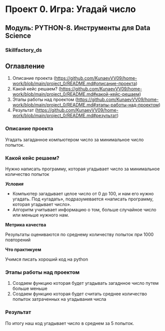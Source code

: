 # Проект 0. Игра: Угадай число

## Модуль: PYTHON-8. Инструменты для Data Science

### Skillfactory_ds

## Оглавление

1. Описание проекта (https://github.com/KunaevVV09/home-work/blob/main/project_0/README.md#описание-проекта)
2. Какой кейс решаем? (https://github.com/KunaevVV09/home-work/blob/main/project_0/README.md#какой-кейс-решаем)
3. Этапы работы над проектом (https://github.com/KunaevVV09/home-work/blob/main/project_0/README.md#этапы-работы-над-проектом)
4. Результат (https://github.com/KunaevVV09/home-work/blob/main/project_0/README.md#результат)


### Описание проекта

Угадать загаданное компьютером число за минимальное число попыток.

### Какой кейс решаем?

Нужно написать программу, которая угадывает число за минимальное количество попыток

***Условия*** 

- Компьютер загадывает целое число от 0 до 100, и нам его нужно угадать. Под «угадать», подразумевается «написать программу, которая угадывает число».
- Алгоритм учитывает информацию о том, больше случайное число или меньше нужного нам.

**Метрика качества**

Результаты оцениваются по среднему количеству попыток при 1000 повторений

**Что практикуем**

Учимся писать хороший код на python

### Этапы работы над проектом

1. Создаем функцию которая будет угадывать загаднное число путем больше меньше
2. Создаем функцию которая будет считать среднее количество попыток затраченных на угадывания числа

### Результат

По итогу наш код угадывает число в среднем за 5 попыток.







